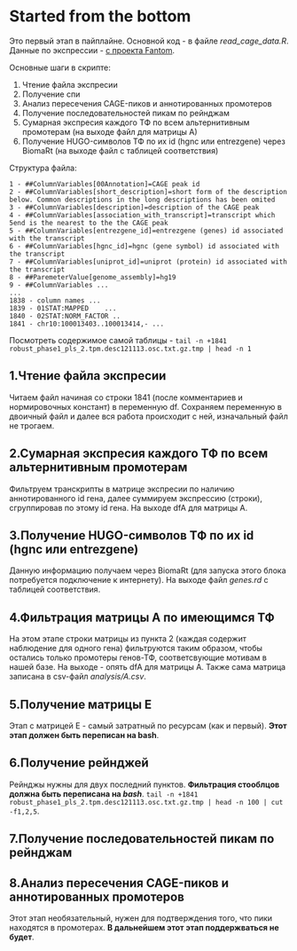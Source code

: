 # Started from the bottom
Это первый этап в пайплайне.
Основной код - в файле *read_cage_data.R*.
Данные по экспрессии - [с проeкта Fantom](http://fantom.gsc.riken.jp/5/datafiles/phase2.0/extra/CAGE_peaks/hg19.cage_peak_phase1and2combined_tpm_ann.osc.txt.gz).


Основные шаги в скрипте: 
1. Чтение файла экспресии
2. Получение спи
3. Анализ пересечения CAGE-пиков и аннотированных промотеров
4. Получение последовательностей пикам по рейнджам
5. Сумарная экспресия каждого ТФ по всем альтернитивным промотерам (на выходе файл для матрицы А)
6. Получение HUGO-символов ТФ по их id (hgnc или entrezgene) через BiomaRt (на выходе файл с таблицей соответствия)

Структура файла:
```
1 - ##ColumnVariables[00Annotation]=CAGE peak id
2 - ##ColumnVariables[short_description]=short form of the description below. Common descriptions in the long descriptions has been omited
3 - ##ColumnVariables[description]=description of the CAGE peak
4 - ##ColumnVariables[association_with_transcript]=transcript which 5end is the nearest to the the CAGE peak
5 - ##ColumnVariables[entrezgene_id]=entrezgene (genes) id associated with the transcript
6 - ##ColumnVariables[hgnc_id]=hgnc (gene symbol) id associated with the transcript
7 - ##ColumnVariables[uniprot_id]=uniprot (protein) id associated with the transcript
8 - ##ParemeterValue[genome_assembly]=hg19
9 - ##ColumnVariables ...
...
1838 - column names ...
1839 - 01STAT:MAPPED	...
1840 - 02STAT:NORM_FACTOR ..
1841 - chr10:100013403..100013414,- ...
```
 
Посмотреть содержимое самой таблицы - `tail -n +1841 robust_phase1_pls_2.tpm.desc121113.osc.txt.gz.tmp | head -n 1` 

## 1.Чтение файла экспресии
Читаем файл начиная со строки 1841 (после комментариев и нормировочных констант) в переменную df. 
Сохраняем переменную в двоичный файл и далее вся работа происходит с ней, изначальный файл не трогаем.

## 2.Сумарная экспресия каждого ТФ по всем альтернитивным промотерам
Фильтруем транскрипты в матрице экспресии по наличию аннотированного id гена, далее суммируем экспрессию (строки), 
сгруппировав по этому id гена. 
На выходе dfA для матрицы А.

## 3.Получение HUGO-символов ТФ по их id (hgnc или entrezgene)
Данную информацию получаем через BiomaRt (для запуска этого блока потребуется подключение к интернету).
На выходе файл _genes.rd_ с таблицей соответствия.

## 4.Фильтрация матрицы А по имеющимся ТФ
На этом этапе строки матрицы из пункта 2 (каждая содержит наблюдение для одного гена) фильтруются таким образом,
чтобы остались только промотеры генов-ТФ, соответсвующие мотивам в нашей базе. 
На выходе - опять dfA для матрицы А. Также сама матрица записана в csv-файл _analysis/A.csv_.

## 5.Получение матрицы E
Этап с матрицей E - самый затратный по ресурсам (как и первый).
**Этот этап должен быть переписан на bash**.

## 6.Получение рейнджей
Рейнджы нужны для двух последний пунктов. **Фильтрация стооблцов должна быть переписана на _bash_**.
`tail -n +1841 robust_phase1_pls_2.tpm.desc121113.osc.txt.gz.tmp | head -n 100 | cut -f1,2,5`.

## 7.Получение последовательностей пикам по рейнджам

## 8.Анализ пересечения CAGE-пиков и аннотированных промотеров
Этот этап необязательный, нужен для подтверждения того, что пики находятся в промотерах.
**В дальнейшем этот этап поддержваться не будет**.

